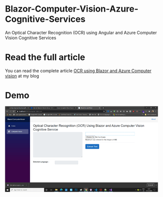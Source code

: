 # Blazor-Computer-Vision-Azure-Cognitive-Services

An Optical Character Recognition (OCR) using Angular and Azure Computer Vision Cognitive Services

# Read the full article

You can read the complete article [OCR using Blazor and Azure Computer vision](https://girishgodage.in/blog/ocr-using-blazor-AzureComputerVision) at my blog

# Demo

![BlazorComputerVision](https://github.com/girishgodage/BlazorComputerVisionAzureCognitiveServices/blob/main/output/output.gif)
